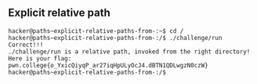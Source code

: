 ## Explicit relative path
    hacker@paths~explicit-relative-paths-from-:~$ cd /
    hacker@paths~explicit-relative-paths-from-:/$ ./challenge/run
    Correct!!!
    ./challenge/run is a relative path, invoked from the right directory!
    Here is your flag:
    pwn.college{o_YxicQiyqP_ar27iqHpULyOcJ4.dBTN1QDLwgzN0czW}
    hacker@paths~explicit-relative-paths-from-:/$ 